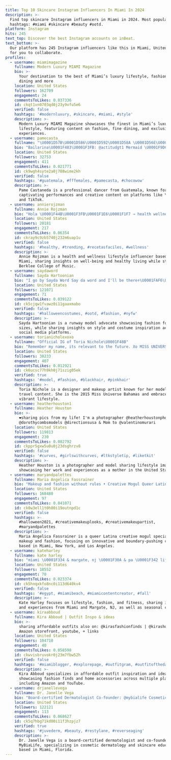 ```yaml
---
title: Top 10 Skincare Instagram Influencers In Miami In 2024
description: >-
  Find top skincare Instagram influencers in Miami in 2024. Most popular
  hashtags: #miami #skincare #beauty #ootd.
platform: Instagram
hits: 245
text_top: Discover the best Instagram accounts on inBeat.
text_bottom: >-
  Our platform has 245 Instagram influencers like this in Miami, United States
  for you to collaborate.
profiles:
  - username: miamimagazine
    fullname: Modern Luxury MIAMI Magazine
    bio: >-
      Your destination to the best of Miami’s luxury lifestyle, fashion, fine
      dining and more
    location: United States
    followers: 162709
    engagement: 24
    commentsToLikes: 0.037336
    id: ckqt1vn0703qd0j23y9vfu5e6
    verified: false
    hashtags: '#modernluxury, #skincare, #miami, #style'
    description: >-
      Modern Luxury MIAMI Magazine showcases the finest in Miami’s luxury
      lifestyle, featuring content on fashion, fine dining, and exclusive
      experiences.
  - username: pamecasta_
    fullname: "\U0001D57B\U0001D586\U0001D592\U0001D58A \U0001D56E\U0001D586\U0001D598\U0001D599\U0001D586\U0001D593\U0001D58A\U0001D589\U0001D586✨☁️\U0001F984"
    bio: "Bailarina\U0001F483\U0001F3FB: @actitudgt1 Mermaid \U0001F9DC\U0001F3FB‍♀️ Dancer✨ ↠ɢᴜᴀᴛᴇᴍᴀʟᴀ↞\U0001F1EC\U0001F1F9/YouTube: Pame Castañeda\U0001F3AC\U0001F3A5/twitter: @pamecasta_\U0001F495✨/ TikTok: PameCasta_"
    location: United States
    followers: 32753
    engagement: 411
    commentsToLikes: 0.021771
    id: ck9wgh4syte2a0j788wime2kh
    verified: false
    hashtags: '#guatemala, #fffemales, #pamecasta, #chocowow'
    description: >-
      Pame Castaneda is a professional dancer from Guatemala, known for her
      captivating performances and creative content on platforms like YouTube
      and TikTok.
  - username: annierojzman
    fullname: Annie Rojzman
    bio: "Hola \U0001F44B\U0001F3FB\U0001F1E6\U0001F1F7 → health wellness lifestyle \U0001F4CDBased in Miami @berkleecollege of music \U0001F4E7annierojzman@gmail.com"
    location: United States
    followers: 20181
    engagement: 217
    commentsToLikes: 0.06354
    id: ckray9c9zb5740j232m6uap1u
    verified: false
    hashtags: '#healthy, #trending, #recetasfaciles, #wellness'
    description: >-
      Annie Rojzman is a health and wellness lifestyle influencer based in
      Miami, sharing insights on well-being and healthy living while studying at
      Berklee College of Music.
  - username: saydaword
    fullname: Sayda Hartoonian
    bio: "I go by Sayda Word Say da word and I'll be there♰\U0001FAF6\U0001F94A\U0001F1E6\U0001F1F2 420K on Tik Tok Paving the way for Petite Runway Models \U0001F525\U0001F60B"
    location: United States
    followers: 121071
    engagement: 71
    commentsToLikes: 0.039122
    id: ck5cjqw1fvawz0i11gaaxmabo
    verified: false
    hashtags: '#halloweencostumes, #ootd, #fashion, #nyfw'
    description: >-
      Sayda Hartoonian is a runway model advocate showcasing fashion for petite
      sizes, while sharing insights on style and costume inspiration across her
      social media platforms.
  - username: torianicholexoxo
    fullname: "Official IG of Toria Nichole\U0001F48B"
    bio: "Remember my name, its relevant to the future. Xo MISS UNIVERSE BAHAMAS 15'\U0001F1E7\U0001F1F8 Bahamian Barbie \U0001F451 Designer MUA\U0001F484 Traveler\U0001F4AB Gryffindor\U0001F981 Foodie\U0001F372 ♋️AMAZONIAN"
    location: United States
    followers: 38233
    engagement: 407
    commentsToLikes: 0.012921
    id: ck6ucsc77h9kh0j71szig05ek
    verified: true
    hashtags: '#model, #fashion, #blackhair, #pinkhair'
    description: >-
      Toria Nichole is a designer and makeup artist known for her modeling and
      travel content. She is the 2015 Miss Universe Bahamas and embraces a
      vibrant lifestyle.
  - username: heatherhouston1
    fullname: Heather Houston
    bio: >-
      ❤️sharing pics from my life! I'm a photographer @heatherhoustonphoto Model
      @dorothycombsmodels @directionsusa & Mom to @valentinomurari
    location: United States
    followers: 119813
    engagement: 230
    commentsToLikes: 0.082792
    id: ckppr5gxw5u0u0j23dsghrzv8
    verified: false
    hashtags: '#curves, #girlswithcurves, #ltkstyletip, #liketkit'
    description: >-
      Heather Houston is a photographer and model sharing lifestyle images,
      showcasing her work and experiences as a mother in the United States.
  - username: maryandpalettes
    fullname: Maria Angelica Fassrainer
    bio: "Makeup and fashion without rules • Creative Mogul Queer Latina \U0001F3F3️‍\U0001F308✨ ✉️ Pr@maryandpalettes.com \U0001F4CDMiami/NY/LA"
    location: United States
    followers: 168480
    engagement: 97
    commentsToLikes: 0.041071
    id: ck0w3ell1t0h80i19outnpd1c
    verified: false
    hashtags: >-
      #halloween2021, #creativemakeuplooks, #creativemakeupartist,
      #maryandpalettes
    description: >-
      Maria Angelica Fassrainer is a queer Latina creative mogul specializing in
      makeup and fashion, focusing on innovative and boundary-pushing content
      based in Miami, New York, and Los Angeles.
  - username: kateharley
    fullname: kate harley
    bio: "miami \U0001F334 & margate, nj \U0001F30A & pa \U0001F342 lifestyle, fashion, fitness, and all things miami"
    location: United States
    followers: 18552
    engagement: 70
    commentsToLikes: 0.023374
    id: ck5hnqxkfo8nc0i113d640kv4
    verified: false
    hashtags: '#egypt, #miamibeach, #miamicontentcreator, #fall'
    description: >-
      Kate Harley focuses on lifestyle, fashion, and fitness, sharing insights
      and experiences from Miami and Margate, NJ, as well as seasonal content.
  - username: kiraabboud
    fullname: Kira Abboud | Outfit Inspo & ideas
    bio: >-
      sharing affordable outfits also on: @kirasfashionfinds | @kirashomefinds
      Amazon storefront, youtube, + links
    location: United States
    followers: 104710
    engagement: 40
    commentsToLikes: 0.058598
    id: ckwvisbruvokr0j23m7fbw52h
    verified: false
    hashtags: '#miamiblogger, #explorepage, #outfitgram, #outfitofthedaybabe'
    description: >-
      Kira Abboud specializes in affordable outfit inspiration and ideas,
      showcasing fashion finds and home accessories across multiple platforms
      including Amazon and YouTube.
  - username: drjanellevega
    fullname: Dr. Janelle Vega
    bio: "Board-certified Dermatologist Co-founder: @mybialife Cosmetic dermatologist & #skincare mentor. Miami, Fl \U0001F506. Family business @mayoralderm"
    location: United States
    followers: 122121
    engagement: 113
    commentsToLikes: 0.068627
    id: ck5q7hbg71kd00i11f3hzpjz7
    verified: true
    hashtags: '#juvederm, #beauty, #restylane, #reverseaging'
    description: >-
      Dr. Janelle Vega is a board-certified dermatologist and co-founder of
      MyBiaLife, specializing in cosmetic dermatology and skincare education
      based in Miami, Florida.
---
```


